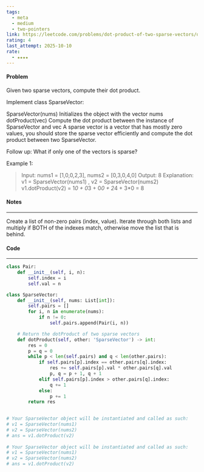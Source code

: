 ```yaml
---
tags:
  - meta
  - medium
  - two-pointers
link: https://leetcode.com/problems/dot-product-of-two-sparse-vectors/description/?envType=company&envId=facebook&favoriteSlug=facebook-thirty-days
rating: 4
last_attempt: 2025-10-10
rate:
  - ★★★★
---
```

#### Problem
Given two sparse vectors, compute their dot product.

Implement class SparseVector:

SparseVector(nums) Initializes the object with the vector nums
dotProduct(vec) Compute the dot product between the instance of SparseVector and vec
A sparse vector is a vector that has mostly zero values, you should store the sparse vector efficiently and compute the dot product between two SparseVector.

Follow up: What if only one of the vectors is sparse?

Example 1:

>Input: nums1 = [1,0,0,2,3], nums2 = [0,3,0,4,0]
Output: 8
Explanation: v1 = SparseVector(nums1) , v2 = SparseVector(nums2)
v1.dotProduct(v2) = 1*0 + 0*3 + 0*0 + 2*4 + 3*0 = 8

#### Notes
---
Create a list of non-zero pairs (index, value). Iterate through both lists and multiply if BOTH of the indexes match, otherwise move the list that is behind.

#### Code
---

```python
class Pair:
    def __init__(self, i, n):
        self.index = i
        self.val = n

class SparseVector:
    def __init__(self, nums: List[int]):
        self.pairs = []
        for i, n in enumerate(nums):
            if n != 0:
                self.pairs.append(Pair(i, n))

    # Return the dotProduct of two sparse vectors
    def dotProduct(self, other: 'SparseVector') -> int:
        res = 0
        p = q = 0
        while p < len(self.pairs) and q < len(other.pairs):
            if self.pairs[p].index == other.pairs[q].index:
                res += self.pairs[p].val * other.pairs[q].val
                p, q = p + 1, q + 1
            elif self.pairs[p].index > other.pairs[q].index:
                q += 1
            else:
                p += 1
        return res
        

# Your SparseVector object will be instantiated and called as such:
# v1 = SparseVector(nums1)
# v2 = SparseVector(nums2)
# ans = v1.dotProduct(v2)
		
# Your SparseVector object will be instantiated and called as such:
# v1 = SparseVector(nums1)
# v2 = SparseVector(nums2)
# ans = v1.dotProduct(v2)
```
